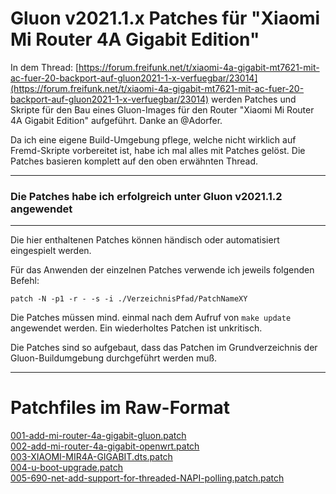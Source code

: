 # Gluon v2021.1.x Patches für "Xiaomi Mi Router 4A Gigabit Edition"
In dem Thread: [https://forum.freifunk.net/t/xiaomi-4a-gigabit-mt7621-mit-ac-fuer-20-backport-auf-gluon2021-1-x-verfuegbar/23014](https://forum.freifunk.net/t/xiaomi-4a-gigabit-mt7621-mit-ac-fuer-20-backport-auf-gluon2021-1-x-verfuegbar/23014) werden Patches und Skripte für den Bau eines Gluon-Images für den Router "Xiaomi Mi Router 4A Gigabit Edition" aufgeführt. Danke an @Adorfer.


Da ich eine eigene Build-Umgebung pflege, welche nicht wirklich auf Fremd-Skripte vorbereitet ist, habe ich mal alles mit Patches gelöst. Die Patches basieren komplett auf den oben erwähnten Thread.

---
### Die Patches habe ich erfolgreich unter Gluon v2021.1.2 angewendet
---

Die hier enthaltenen Patches können händisch oder automatisiert eingespielt werden.


Für das Anwenden der einzelnen Patches verwende ich jeweils folgenden Befehl:

`patch -N -p1 -r - -s -i ./VerzeichnisPfad/PatchNameXY`

Die Patches müssen mind. einmal nach dem Aufruf von `make update` angewendet werden. Ein wiederholtes Patchen ist unkritisch.

Die Patches sind so aufgebaut, dass das Patchen im Grundverzeichnis der Gluon-Buildumgebung durchgeführt werden muß.

---

# Patchfiles im Raw-Format
[001-add-mi-router-4a-gigabit-gluon.patch](/001-add-mi-router-4a-gigabit-gluon.patch?raw=true)  
[002-add-mi-router-4a-gigabit-openwrt.patch](002-add-mi-router-4a-gigabit-openwrt.patch?raw=true)  
[003-XIAOMI-MIR4A-GIGABIT.dts.patch](003-XIAOMI-MIR4A-GIGABIT.dts.patch?raw=true)  
[004-u-boot-upgrade.patch](004-u-boot-upgrade.patch?raw=true)  
[005-690-net-add-support-for-threaded-NAPI-polling.patch.patch](005-690-net-add-support-for-threaded-NAPI-polling.patch.patch?raw=true)  

